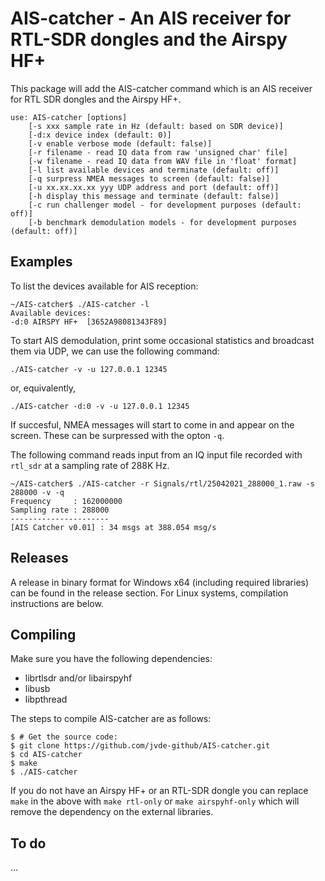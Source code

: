# AIS-catcher - An AIS receiver for RTL-SDR dongles and the Airspy HF+
This package will add the AIS-catcher command which is an AIS receiver for RTL SDR dongles and the Airspy HF+.

```
use: AIS-catcher [options]
	[-s xxx sample rate in Hz (default: based on SDR device)]
	[-d:x device index (default: 0)]
	[-v enable verbose mode (default: false)]
	[-r filename - read IQ data from raw 'unsigned char' file]
	[-w filename - read IQ data from WAV file in 'float' format]
	[-l list available devices and terminate (default: off)]
	[-q surpress NMEA messages to screen (default: false)]
	[-u xx.xx.xx.xx yyy UDP address and port (default: off)]
	[-h display this message and terminate (default: false)]
	[-c run challenger model - for development purposes (default: off)]
	[-b benchmark demodulation models - for development purposes (default: off)]

```

Examples
--------

To list the devices available for AIS reception:
```
~/AIS-catcher$ ./AIS-catcher -l
Available devices:
-d:0 AIRSPY HF+  [3652A98081343F89]
```

To start AIS demodulation, print some occasional statistics and broadcast them via UDP, we can use the following command:
```
./AIS-catcher -v -u 127.0.0.1 12345
```
or, equivalently,
```
./AIS-catcher -d:0 -v -u 127.0.0.1 12345
```
If succesful, NMEA messages will start to come in and appear on the screen. These can be surpressed with the opton ```-q```. 

The following command reads input from an IQ input file recorded with ```rtl_sdr``` at a sampling rate of 288K Hz.
```
~/AIS-catcher$ ./AIS-catcher -r Signals/rtl/25042021_288000_1.raw -s 288000 -v -q 
Frequency     : 162000000
Sampling rate : 288000
----------------------
[AIS Catcher v0.01]	: 34 msgs at 388.054 msg/s
```

Releases
--------
A release in binary format for Windows x64 (including required libraries) can be found in the release section. For Linux systems, compilation instructions are below.

Compiling
---------
Make sure you have the following dependencies:
  - librtlsdr and/or libairspyhf
  - libusb
  - libpthread
 
The steps to compile AIS-catcher are as follows:

```console
$ # Get the source code:
$ git clone https://github.com/jvde-github/AIS-catcher.git
$ cd AIS-catcher
$ make
$ ./AIS-catcher
```

If you do not have an Airspy HF+ or an RTL-SDR dongle you can replace ```make``` in the above with ```make rtl-only``` or ```make airspyhf-only``` which will remove the dependency on the external libraries.

To do
-----

...

